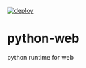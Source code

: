 [![deploy](https://github.com/ikasoba/python-web/actions/workflows/jekyll-gh-pages.yml/badge.svg)](https://github.com/ikasoba/python-web/actions/workflows/jekyll-gh-pages.yml)
# python-web
python runtime for web
